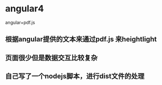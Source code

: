 # angular4
angular+pdf.js
## 根据angular提供的文本来通过pdf.js 来heightlight
## 页面很少但是数据交互比较复杂
## 自己写了一个nodejs脚本，进行dist文件的处理

